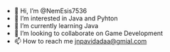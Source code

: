 - 👋 Hi, I’m @NemEsis7536
- 👀 I’m interested in Java and Pyhton 
- 🌱 I’m currently learning Java
- 💞️ I’m looking to collaborate on Game Development
- 📫 How to reach me jnpavidadaa@gmial.com

<!---
NemEsis7536/NemEsis7536 is a ✨ special ✨ repository because its `README.md` (this file) appears on your GitHub profile.
You can click the Preview link to take a look at your changes.
--->
